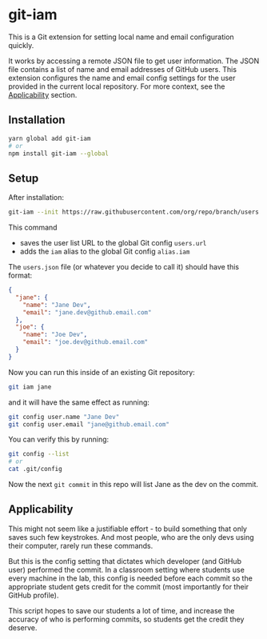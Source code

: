 # git-iam

This is a Git extension for setting local name and email configuration quickly.

It works by accessing a remote JSON file to get user information. The JSON file
contains a list of name and email addresses of GitHub users. This extension
configures the name and email config settings for the user provided in the
current local repository. For more context, see the
[Applicability](#applicability) section.


## Installation

```sh
yarn global add git-iam
# or
npm install git-iam --global
```


## Setup

After installation:

```sh
git-iam --init https://raw.githubusercontent.com/org/repo/branch/users.json
```

This command

* saves the user list URL to the global Git config `users.url`
* adds the `iam` alias to the global Git config `alias.iam`

The `users.json` file (or whatever you decide to call it) should have this format:

```json
{
  "jane": {
    "name": "Jane Dev",
    "email": "jane.dev@github.email.com"
  },
  "joe": {
    "name": "Joe Dev",
    "email": "joe.dev@github.email.com"
  }
}
```

Now you can run this inside of an existing Git repository:

```sh
git iam jane
```

and it will have the same effect as running:

```sh
git config user.name "Jane Dev"
git config user.email "jane@github.email.com"
```

You can verify this by running:

```sh
git config --list
# or
cat .git/config
```

Now the next `git commit` in this repo will list Jane as the dev on the commit.


## Applicability

This might not seem like a justifiable effort - to build something that only
saves such few keystrokes. And most people, who are the only devs using their
computer, rarely run these commands.

But this is the config setting that dictates which developer (and GitHub user)
performed the commit. In a classroom setting where students use every machine
in the lab, this config is needed before each commit so the appropriate student
gets credit for the commit (most importantly for their GitHub profile).

This script hopes to save our students a lot of time, and increase the accuracy
of who is performing commits, so students get the credit they deserve.
